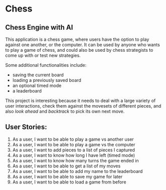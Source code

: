 # Chess
## Chess Engine with AI

This application is a chess game, where users have the
option to play against one another, or the computer. It
can be used by anyone who wants to play a game of chess, 
and could also be used by chess strategists to come up
with or test new strategies.

Some additional functionalities include:
- saving the current board
- loading a previously saved board
- an optional timed mode
- a leaderboard

This project is interesting because it needs to deal with
a large variety of user interactions, check them against
the movesets of different pieces, and also *look ahead* and
*backtrack* to pick its own next move.

## User Stories:
1. As a user, I want to be able to play a game vs another user
2. As a user, I want to be able to play a game vs the computer
3. As a user, I want to add pieces to a list of pieces I captured
4. As a user, I want to know how long I have left (timed mode)
5. As a user, I want to know how many turns the game ended in
6. As a user, I want to be able to get a list of my moves
7. As a user, I want to be able to add my name to the leaderboard
8. As a user, I want to be able to save my game for later
9. As a user, I want to be able to load a game from before